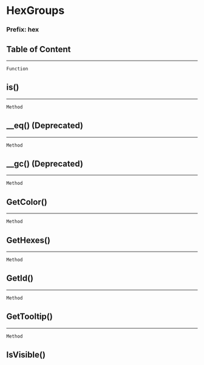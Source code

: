 HexGroups
=========

### Prefix: hex

Table of Content
---------------- 

<!-- toc -->

------------------------------------------------------------------------

`Function`

is()
----

------------------------------------------------------------------------

`Method`

\_\_eq() (Deprecated)
---------------------

------------------------------------------------------------------------

`Method`

\_\_gc() (Deprecated)
---------------------

------------------------------------------------------------------------

`Method`

GetColor()
----------

------------------------------------------------------------------------

`Method`

GetHexes()
----------

------------------------------------------------------------------------

`Method`

GetId()
-------

------------------------------------------------------------------------

`Method`

GetTooltip()
------------

------------------------------------------------------------------------

`Method`

IsVisible()
-----------
